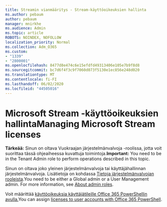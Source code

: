 ```yaml
---
title: Streamin vianmääritys - Stream-käyttöoikeuksien hallinta
ms.author: pebaum
author: pebaum
manager: mnirkhe
ms.audience: Admin
ms.topic: article
ROBOTS: NOINDEX, NOFOLLOW
localization_priority: Normal
ms.collection: Adm_O365
ms.custom:
- "1339"
- "2800001"
ms.openlocfilehash: 8477d8e474c6e15efdfd49313406e105e7b9f8d8
ms.sourcegitcommit: bc7d6f4f3c9f7060d073f5130e1ec856e248d020
ms.translationtype: MT
ms.contentlocale: fi-FI
ms.lasthandoff: 06/02/2020
ms.locfileid: "44505016"
---
```

# <a name="managing-microsoft-stream-licenses"></a><span data-ttu-id="e0b53-102">Microsoft Stream -käyttöoikeuksien hallinta</span><span class="sxs-lookup"><span data-stu-id="e0b53-102">Managing Microsoft Stream licenses</span></span>

<span data-ttu-id="e0b53-103">**Tärkeää:** Sinun on oltava Vuokraajan järjestelmänvalvoja -roolissa, jotta voit suorittaa tässä ohjeaiheessa kuvattuja toimintoja.</span><span class="sxs-lookup"><span data-stu-id="e0b53-103">**Important:** You need to be in the Tenant Admin role to perform operations described in this topic.</span></span>

<span data-ttu-id="e0b53-104">Sinun on oltava joko yleinen järjestelmänvalvoja tai käyttäjähallinnan järjestelmänvalvoja. Lisätietoja on kohdassa [Tietoja järjestelmänvalvojan rooleista](https://docs.microsoft.com/microsoft-365/admin/add-users/about-admin-roles).</span><span class="sxs-lookup"><span data-stu-id="e0b53-104">You need to be either a Global admin or a User Management admin. For more information, see [About admin roles](https://docs.microsoft.com/microsoft-365/admin/add-users/about-admin-roles).</span></span>

<span data-ttu-id="e0b53-105">Voit määrittää [käyttöoikeuksia käyttäjätileille Office 365 PowerShellin avulla.](https://go.microsoft.com/fwlink/p/?linkid=850410)</span><span class="sxs-lookup"><span data-stu-id="e0b53-105">You can assign [licenses to user accounts with Office 365 PowerShell](https://go.microsoft.com/fwlink/p/?linkid=850410).</span></span>
